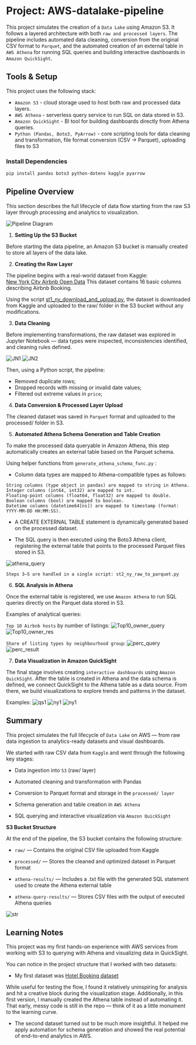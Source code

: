 # Project: AWS-datalake-pipeline

This project simulates the creation of a `Data Lake` using Amazon S3. It follows a layered architecture with both `raw and processed layers`. The pipeline includes automated data cleaning, conversion from the original CSV format to `Parquet`, and the automated creation of an external table in `AWS Athena` for running SQL queries and building interactive dashboards in `Amazon QuickSight`.

## Tools & Setup

This project uses the following stack:

- `Amazon S3` - cloud storage used to host both raw and processed data layers.
- `AWS Athena` - serverless query service to run SQL on data stored in S3.
- `Amazon QuickSight` - BI tool for building dashboards directly from Athena queries.
- `Python (Pandas, Boto3, PyArrow)` - core scripting tools for data cleaning and transformation, file format conversion (CSV → Parquet), uploading files to S3

### Install Dependencies

```bash
pip install pandas boto3 python-dotenv kaggle pyarrow
```

## Pipeline Overview

This section describes the full lifecycle of data flow starting from the raw S3 layer through processing and analytics to visualization.

![Pipeline Diagram](pics/pipeline_overview.png) 

1. **Setting Up the S3 Bucket**

Before starting the data pipeline, an Amazon S3 bucket is manually created to store all layers of the data lake.

2. **Creating the Raw Layer**

The pipeline begins with a real-world dataset from Kaggle:  
[New York City Airbnb Open Data](https://www.kaggle.com/datasets/dgomonov/new-york-city-airbnb-open-data)
This dataset contains 16 basic columns describing Airbnb Booking.

Using the script [st1_ny_download_and_upload.py](NY_airbnb/st1_ny_download_and_upload.py), the dataset is downloaded from Kaggle and uploaded to the raw/ folder in the S3 bucket without any modifications.

3. **Data Cleaning**

Before implementing transformations, the raw dataset was explored in Jupyter Notebook — data types were inspected, inconsistencies identified, and cleaning rules defined.

![JN1](pics/JN1.png)
![JN2](pics/JN2.png)

Then, using a Python script, the pipeline:
- Removed duplicate rows;
- Dropped records with missing or invalid date values;
- Filtered out extreme values in `price`;

4. **Data Conversion & Processed Layer Upload**

The cleaned dataset was saved in `Parquet` format and uploaded to the processed/ folder in S3.

5. **Automated Athena Schema Generation and Table Creation**

To make the processed data queryable in Amazon Athena, this step automatically creates an external table based on the Parquet schema.

Using helper functions from `generate_athena_schema_func.py` :

- Column data types are mapped to Athena-compatible types as follows:

```
String columns (type object in pandas) are mapped to string in Athena.
Integer columns (int64, int32) are mapped to int.
Floating-point columns (float64, float32) are mapped to double.
Boolean columns (bool) are mapped to boolean.
Datetime columns (datetime64[ns]) are mapped to timestamp (format: YYYY-MM-DD HH:MM:SS).
```

- A CREATE EXTERNAL TABLE statement is dynamically generated based on the processed dataset.

- The SQL query is then executed using the Boto3 Athena client, registering the external table that points to the processed Parquet files stored in S3.

![athena_query](pics/athena_query.png)

`Steps 3–5 are handled in a single script: st2_ny_raw_to_parquet.py`

6. **SQL Analysis in Athena**

Once the external table is registered, we use `Amazon Athena` to run SQL queries directly on the Parquet data stored in S3.

Examples of analytical queries:

`Top 10 Airbnb hosts` by number of listings:
![Top10_owner_query](pics/TOP10_owner_query.png)
![Top10_owner_res](pics/TOP10_owner_result.png)

`Share of listing types by neighbourhood group`:
![perc_query](pics/perc_basedon_area_and_type_query.png)
![perc_result](pics/perc_basedon_area_and_type_result.png)

7. **Data Visualization in Amazon QuickSight**

The final stage involves creating `interactive dashboards` using `Amazon QuickSight`.
After the table is created in Athena and the data schema is defined, we connect QuickSight to the Athena table as a data source. From there, we build visualizations to explore trends and patterns in the dataset.

Examples:
![qs1](pics/Quicksight_donut.png)
![ny1](pics/NY_map_clean.png)
![ny1](pics/NY_map_info.png)

## Summary

This project simulates the full lifecycle of `Data Lake` on AWS — from raw data ingestion to analytics-ready datasets and visual dashboards.

We started with raw CSV data from `Kaggle` and went through the following key stages:

- Data ingestion into `S3` (raw/ layer)

- Automated cleaning and transformation with Pandas

- Conversion to Parquet format and storage in the `processed/ layer`

- Schema generation and table creation in `AWS Athena`

- SQL querying and interactive visualization via `Amazon QuickSight`

**S3 Bucket Structure**

At the end of the pipeline, the S3 bucket contains the following structure:
- `raw/` — Contains the original CSV file uploaded from Kaggle

- `processed/` — Stores the cleaned and optimized dataset in Parquet format

- `athena-results/` — Includes a .txt file with the generated SQL statement used to create the Athena external table

- `athena-query-results/` — Stores CSV files with the output of executed Athena queries

![str](pics/bucket_folders.png)

## Learning Notes

This project was my first hands-on experience with AWS services from working with S3 to querying with Athena and visualizing data in QuickSight.

You can notice in the project structure that I worked with two datasets:
- My first dataset was [Hotel Booking dataset](https://www.kaggle.com/datasets/garrettcannonweeks/hotel-bookings)
 
While useful for testing the flow, I found it relatively uninspiring for analysis and hit a creative block during the visualization stage. Additionally, in this first version, I manually created the Athena table instead of automating it. That early, messy code is still in the repo — think of it as a little monument to the learning curve.

- The second dataset turned out to be much more insightful. It helped me apply automation for schema generation and showed the real potential of end-to-end analytics in AWS.